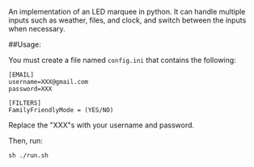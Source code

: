 An implementation of an LED marquee in python. It can handle multiple inputs such as weather, files, and clock, and switch between the inputs when necessary.

##Usage:

You must create a file named `config.ini` that contains the following:
```
[EMAIL]
username=XXX@gmail.com
password=XXX

[FILTERS]
FamilyFriendlyMode = (YES/NO)
```

Replace the "XXX"s with your username and password.


Then, run:
```
sh ./run.sh
```
